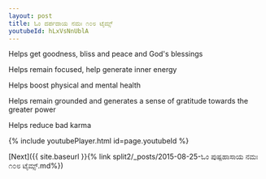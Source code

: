 ```yaml
---
layout: post
title: ಓಂ ದರ್ಪದಾಯ ನಮಃ ೧೦೮ ಟೈಮ್ಸ್
youtubeId: hLxVsNnUblA
---
```

 
 
Helps get goodness, bliss and peace and God's blessings
 
Helps remain focused, help generate inner energy 
 
Helps boost physical and mental health 
 
Helps remain grounded and generates a sense of gratitude towards the greater power 
 
Helps reduce bad karma
 
 
 
 


{% include youtubePlayer.html id=page.youtubeId %}
 
[Next]({{ site.baseurl }}{% link  split2/_posts/2015-08-25-ಓಂ ಪುಷ್ಪಹಾಸಾಯ ನಮಃ ೧೦೮ ಟೈಮ್ಸ್.md%})
 
